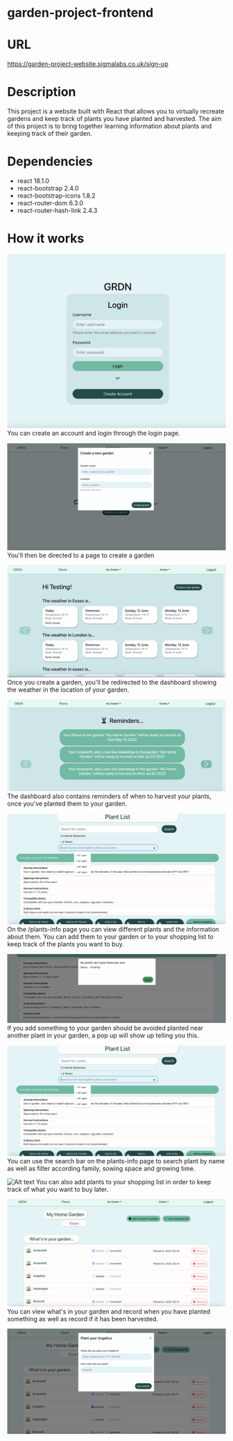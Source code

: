 # garden-project-frontend

# URL

https://garden-project-website.sigmalabs.co.uk/sign-up

# Description

This project is a website built with React that allows you to virtually recreate gardens and keep track of plants you have planted and harvested. The aim of this project is to bring together learning information about plants and keeping track of their garden.

# Dependencies

- react 18.1.0
- react-bootstrap 2.4.0
- react-bootstrap-icons 1.8.2
- react-router-dom 6.3.0
- react-router-hash-link 2.4.3

# How it works

![Alt text](/login.png "Login")
You can create an account and login through the login page.

![Alt text](/create-garden.png "Create Garden")
You'll then be directed to a page to create a garden

![Alt text](/weather.png "Weather")
Once you create a garden, you'll be redirected to the dashboard showing the weather in the location of your garden.

![Alt text](/reminders.png "Reminders")
The dashboard also contains reminders of when to harvest your plants, once you've planted them to your garden.

![Alt text](/search.png "Search Plants")
On the /plants-info page you can view different plants and the information about them. You can add them to your garden or to your shopping list to keep track of the plants you want to buy.

![Alt text](/avoid.png "Search Plants")
If you add something to your garden should be avoided planted near another plant in your garden, a pop up will show up telling you this.

![Alt text](/search.png)
You can use the search bar on the plants-info page to search plant by name as well as filter according family, sowing space and growing time.

![Alt text](/shopping.png "Shopping list")
You can also add plants to your shopping list in order to keep track of what you want to buy later.

![Alt text](./garden.png "Garden")
You can view what's in your garden and record when you have planted something as well as record if it has been harvested.

![Alt text](./plant.png "Garden")
